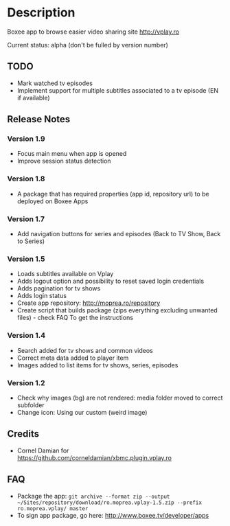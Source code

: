 
# Description
Boxee app to browse easier video sharing site http://vplay.ro

Current status: alpha (don't be fulled by version number)

## TODO
 - Mark watched tv episodes
 - Implement support for multiple subtitles associated to a tv episode (EN if available)

## Release Notes

### Version 1.9
 - Focus main menu when app is opened
 - Improve session status detection

### Version 1.8
 - A package that has required properties (app id, repository url) to be deployed on Boxee Apps

### Version 1.7
 - Add navigation buttons for series and episodes (Back to TV Show, Back to Series)

### Version 1.5
 - Loads subtitles available on Vplay
 - Adds logout option and possibility to reset saved login credentials
 - Adds pagination for tv shows
 - Adds login status
 - Create app repository: http://moprea.ro/repository
 - Create script that builds package (zips everything excluding unwanted files) - check FAQ To get the instructions


### Version 1.4
 - Search added for tv shows and common videos
 - Correct meta data added to player item
 - Images added to list items for tv shows, series, episodes

### Version 1.2
 - Check why images (bg) are not rendered: media folder moved to correct subfolder
 - Change icon: Using our custom (weird image)

## Credits
 - Cornel Damian for https://github.com/corneldamian/xbmc.plugin.vplay.ro

## FAQ
 - Package the app:
 `git archive --format zip --output ~/Sites/repository/download/ro.moprea.vplay-1.5.zip --prefix ro.moprea.vplay/ master`
 - To sign app package, go here: http://www.boxee.tv/developer/apps



